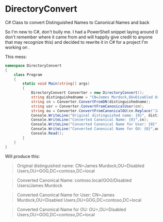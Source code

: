 # DirectoryConvert
C# Class to convert Distinguished Names to Canonical Names and back

So I'm new to C#, don't bully me. I had a PowerShell snippet laying around (I don't remember where it came from and will happily give credit to anyone that may recognize this) and decided to rewrite it in C# for a project I'm working on .

This mess:
```C#
namespace DirectoryConvert
{
    class Program
    {
        static void Main(string[] args)
        {
            DirectoryConvert Converter = new DirectoryConvert();
            string distinguishedname = "CN=James Murdock,OU=Disabled Users,OU=GOG,DC=contoso,DC=local";
            string cn = Converter.ConvertFromDN(distinguishedname);
            string usr = Converter.ConvertFromCanonicalUser(cn);
            string ou = Converter.ConvertFromCanonicalOU(cn.Replace("James Murdock", ""));
            Console.WriteLine("Original distinguished name: {0}", distinguishedname);
            Console.WriteLine("Converted Canonical Name: {0}",cn);
            Console.WriteLine("Converted Canonical Name for User: {0}",usr);
            Console.WriteLine("Converted Canonical Name for OU: {0}",ou);
            Console.Read();
        }
    }
}
```
Will produce this:
> Original distinguished name: CN=James Murdock,OU=Disabled Users,OU=GOG,DC=contoso,DC=local

> Converted Canonical Name: contoso.local/GOG/Disabled Users/James Murdock

> Converted Canonical Name for User: CN=James Murdock,OU=Disabled Users,OU=GOG,DC=contoso,DC=local

> Converted Canonical Name for OU: OU=,OU=Disabled Users,OU=GOG,DC=contoso,DC=local
